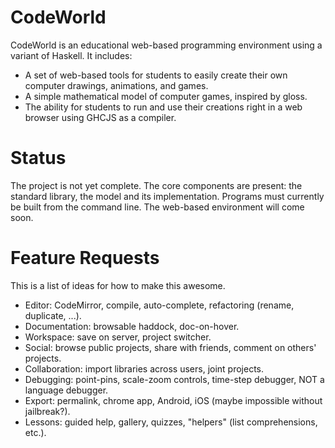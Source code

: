 CodeWorld
=========

CodeWorld is an educational web-based programming environment using a variant of Haskell.  It includes:

- A set of web-based tools for students to easily create their own computer drawings, animations, and games.
- A simple mathematical model of computer games, inspired by gloss.
- The ability for students to run and use their creations right in a web browser using GHCJS as a compiler.

Status
======

The project is not yet complete.  The core components are present: the standard library, the model and its implementation.  Programs must currently be built from the command line.  The web-based environment will come soon.

Feature Requests
================

This is a list of ideas for how to make this awesome.

* Editor: CodeMirror, compile, auto-complete, refactoring (rename, duplicate, ...).
* Documentation: browsable haddock, doc-on-hover.
* Workspace: save on server, project switcher.
* Social: browse public projects, share with friends, comment on others' projects.
* Collaboration: import libraries across users, joint projects.
* Debugging: point-pins, scale-zoom controls, time-step debugger, NOT a language debugger.
* Export: permalink, chrome app, Android, iOS (maybe impossible without jailbreak?).
* Lessons: guided help, gallery, quizzes, "helpers" (list comprehensions, etc.).
